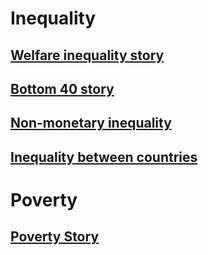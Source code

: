 
# Inequality 

## [Welfare inequality story](https://randrescastaneda.github.io/SDG_2020/SDG10_slides/SDG_10_story.html)

## [Bottom 40 story](https://randrescastaneda.github.io/SDG_2020/SDG10_slides/SDG_10_b40.html)

## [Non-monetary inequality](https://randrescastaneda.github.io/SDG_2020/SDG10_slides/SDG_10_non_monetary.html)

## [Inequality between countries](https://randrescastaneda.shinyapps.io/SDG_10_ineq_btw_countries/)

# Poverty 

## [Poverty Story](https://randrescastaneda.github.io/SDG_2020/SDG01_slides/SDG_01.html#1)
